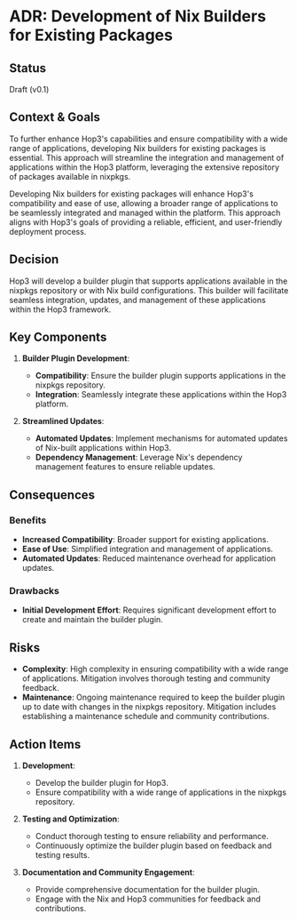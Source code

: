 # ADR: Development of Nix Builders for Existing Packages

## Status

Draft (v0.1)

## Context & Goals

To further enhance Hop3's capabilities and ensure compatibility with a wide range of applications, developing Nix builders for existing packages is essential. This approach will streamline the integration and management of applications within the Hop3 platform, leveraging the extensive repository of packages available in nixpkgs.

Developing Nix builders for existing packages will enhance Hop3's compatibility and ease of use, allowing a broader range of applications to be seamlessly integrated and managed within the platform. This approach aligns with Hop3's goals of providing a reliable, efficient, and user-friendly deployment process.

## Decision

Hop3 will develop a builder plugin that supports applications available in the nixpkgs repository or with Nix build configurations. This builder will facilitate seamless integration, updates, and management of these applications within the Hop3 framework.

## Key Components

1. **Builder Plugin Development**:
   - **Compatibility**: Ensure the builder plugin supports applications in the nixpkgs repository.
   - **Integration**: Seamlessly integrate these applications within the Hop3 platform.

2. **Streamlined Updates**:
   - **Automated Updates**: Implement mechanisms for automated updates of Nix-built applications within Hop3.
   - **Dependency Management**: Leverage Nix's dependency management features to ensure reliable updates.

## Consequences

### Benefits

- **Increased Compatibility**: Broader support for existing applications.
- **Ease of Use**: Simplified integration and management of applications.
- **Automated Updates**: Reduced maintenance overhead for application updates.

### Drawbacks

- **Initial Development Effort**: Requires significant development effort to create and maintain the builder plugin.

## Risks

- **Complexity**: High complexity in ensuring compatibility with a wide range of applications. Mitigation involves thorough testing and community feedback.
- **Maintenance**: Ongoing maintenance required to keep the builder plugin up to date with changes in the nixpkgs repository. Mitigation includes establishing a maintenance schedule and community contributions.

## Action Items

1. **Development**:
   - Develop the builder plugin for Hop3.
   - Ensure compatibility with a wide range of applications in the nixpkgs repository.

2. **Testing and Optimization**:
   - Conduct thorough testing to ensure reliability and performance.
   - Continuously optimize the builder plugin based on feedback and testing results.

3. **Documentation and Community Engagement**:
   - Provide comprehensive documentation for the builder plugin.
   - Engage with the Nix and Hop3 communities for feedback and contributions.
